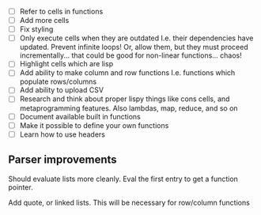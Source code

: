 - [ ] Refer to cells in functions
- [ ] Add more cells
- [ ] Fix styling
- [ ] Only execute cells when they are outdated
  I.e. their dependencies have updated.
  Prevent infinite loops!
  Or, allow them, but they must proceed incrementally... that could be good for non-linear functions... chaos!
- [ ] Highlight cells which are lisp
- [ ] Add ability to make column and row functions
  I.e. functions which populate rows/columns
- [ ] Add ability to upload CSV
- [ ] Research and think about proper lispy things like cons cells,
  and metaprogramming features.
  Also lambdas, map, reduce, and so on
- [ ] Document available built in functions
- [ ] Make it possible to define your own functions
- [ ] Learn how to use headers

## Parser improvements

Should evaluate lists more cleanly. Eval the first entry to get a function pointer.

Add quote, or linked lists. This will be necessary for row/column functions